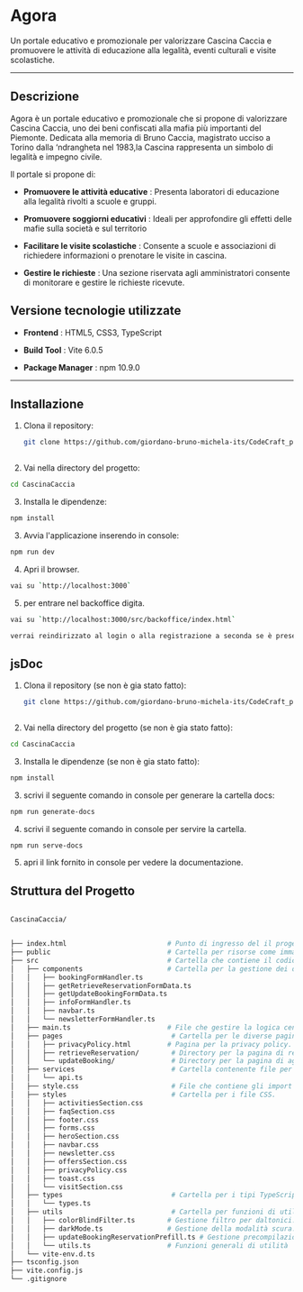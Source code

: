 # Agora
Un portale educativo e promozionale per valorizzare Cascina Caccia e promuovere le attività di educazione alla legalità, eventi culturali e visite scolastiche.

---

## Descrizione
Agora è un portale educativo e promozionale che si propone di valorizzare Cascina Caccia, uno dei beni confiscati alla mafia più importanti del Piemonte. Dedicata alla memoria di Bruno Caccia, magistrato ucciso a Torino dalla ‘ndrangheta nel 1983,la Cascina rappresenta un simbolo di legalità e impegno civile.    

Il portale si propone di:

- **Promuovere le attività educative** : Presenta laboratori di educazione alla legalità rivolti a scuole e gruppi.
 
- **Promuovere soggiorni educativi** : Ideali per approfondire gli effetti delle mafie sulla società e sul territorio
 
- **Facilitare le visite scolastiche** : Consente a scuole e associazioni di richiedere informazioni o prenotare le visite in cascina.
 
- **Gestire le richieste** : Una sezione riservata agli amministratori consente di monitorare e gestire le richieste ricevute.

 
## Versione tecnologie utilizzate
- **Frontend** : HTML5, CSS3, TypeScript  

- **Build Tool** : Vite 6.0.5
 
- **Package Manager** : npm 10.9.0


---

## Installazione

1. Clona il repository:
   ```bash
   git clone https://github.com/giordano-bruno-michela-its/CodeCraft_project_frontend
 
2. Vai nella directory del progetto:

```bash
cd CascinaCaccia
```
 
3. Installa le dipendenze:

```bash
npm install
```
 
3. Avvia l'applicazione inserendo in console:

```bash
npm run dev
```
 
4. Apri il browser.
```bash
vai su `http://localhost:3000`

```
5. per entrare nel backoffice digita.
```bash
vai su `http://localhost:3000/src/backoffice/index.html`

verrai reindirizzato al login o alla registrazione a seconda se è presente o meno almeno un utenza nel database
```

## jsDoc

1. Clona il repository (se non è gia stato fatto):
   ```bash
   git clone https://github.com/giordano-bruno-michela-its/CodeCraft_project_frontend
 
2. Vai nella directory del progetto (se non è gia stato fatto):

```bash
cd CascinaCaccia
```
 
3. Installa le dipendenze (se non è gia stato fatto):

```bash
npm install
```
 
3. scrivi il seguente comando in console per generare la cartella docs:

```bash
npm run generate-docs
```
 
4. scrivi il seguente comando in console per servire la cartella.
```bash
npm run serve-docs

```
5. apri il link fornito in console per vedere la documentazione.


##  Struttura del Progetto 


```bash

CascinaCaccia/               


├── index.html                         # Punto di ingresso del il progetto
├── public                             # Cartella per risorse come immagini
├── src                                # Cartella che contiene il codice sorgente.
│   ├── components                     # Cartella per la gestione dei dati inseriti nei form dagli utenti
│   │   ├── bookingFormHandler.ts              
│   │   ├── getRetrieveReservationFormData.ts 
│   │   ├── getUpdateBookingFormData.ts       
│   │   ├── infoFormHandler.ts                 
│   │   ├── navbar.ts                          
│   │   └── newsletterFormHandler.ts           
│   ├── main.ts                        # File che gestire la logica centrale dell'applicazione.
│   ├── pages                           # Cartella per le diverse pagine del sito.
│   │   ├── privacyPolicy.html         # Pagina per la privacy policy.
│   │   ├── retrieveReservation/        # Directory per la pagina di recupero prenotazione 
│   │   └── updateBooking/              # Directory per la pagina di aggiornamento prenotazione
│   ├── services                        # Cartella contenente file per gestire API.
│   │   └── api.ts                     
│   ├── style.css                       # File che contiene gli import di tutti gli style dell'applicazione contenuti nella cartella styles
│   ├── styles                          # Cartella per i file CSS.
│   │   ├── activitiesSection.css      
│   │   ├── faqSection.css            
│   │   ├── footer.css                 
│   │   ├── forms.css                  
│   │   ├── heroSection.css            
│   │   ├── navbar.css                 
│   │   ├── newsletter.css             
│   │   ├── offersSection.css          
│   │   ├── privacyPolicy.css          
│   │   ├── toast.css                  
│   │   └── visitSection.css          
│   ├── types                           # Cartella per i tipi TypeScript.
│   │   └── types.ts                   
│   ├── utils                           # Cartella per funzioni di utilità.
│   │   ├── colorBlindFilter.ts        # Gestione filtro per daltonici.
│   │   ├── darkMode.ts                # Gestione della modalità scura.
│   │   ├── updateBookingReservationPrefill.ts # Gestione precompilazione dati di prenotazione.
│   │   └── utils.ts                   # Funzioni generali di utilità
│   └── vite-env.d.ts                 
├── tsconfig.json                     
├── vite.config.js                    
└── .gitignore                        

        
```